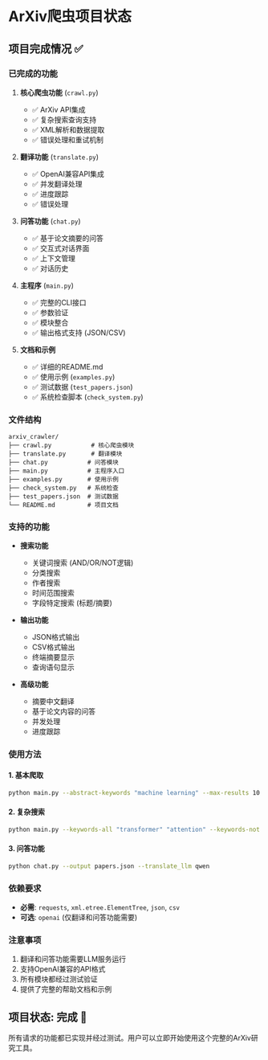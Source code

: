 # ArXiv爬虫项目状态

## 项目完成情况 ✅

### 已完成的功能
1. **核心爬虫功能** (`crawl.py`)
   - ✅ ArXiv API集成
   - ✅ 复杂搜索查询支持
   - ✅ XML解析和数据提取
   - ✅ 错误处理和重试机制

2. **翻译功能** (`translate.py`)
   - ✅ OpenAI兼容API集成
   - ✅ 并发翻译处理
   - ✅ 进度跟踪
   - ✅ 错误处理

3. **问答功能** (`chat.py`)
   - ✅ 基于论文摘要的问答
   - ✅ 交互式对话界面
   - ✅ 上下文管理
   - ✅ 对话历史

4. **主程序** (`main.py`)
   - ✅ 完整的CLI接口
   - ✅ 参数验证
   - ✅ 模块整合
   - ✅ 输出格式支持 (JSON/CSV)

5. **文档和示例**
   - ✅ 详细的README.md
   - ✅ 使用示例 (`examples.py`)
   - ✅ 测试数据 (`test_papers.json`)
   - ✅ 系统检查脚本 (`check_system.py`)

### 文件结构
```
arxiv_crawler/
├── crawl.py           # 核心爬虫模块
├── translate.py       # 翻译模块
├── chat.py           # 问答模块
├── main.py           # 主程序入口
├── examples.py       # 使用示例
├── check_system.py   # 系统检查
├── test_papers.json  # 测试数据
└── README.md         # 项目文档
```

### 支持的功能
- **搜索功能**
  - 关键词搜索 (AND/OR/NOT逻辑)
  - 分类搜索
  - 作者搜索
  - 时间范围搜索
  - 字段特定搜索 (标题/摘要)

- **输出功能**
  - JSON格式输出
  - CSV格式输出
  - 终端摘要显示
  - 查询语句显示

- **高级功能**
  - 摘要中文翻译
  - 基于论文内容的问答
  - 并发处理
  - 进度跟踪

### 使用方法

#### 1. 基本爬取
```bash
python main.py --abstract-keywords "machine learning" --max-results 10 --output papers.json --translate_llm qwen
```

#### 2. 复杂搜索
```bash
python main.py --keywords-all "transformer" "attention" --keywords-not "survey" --categories cs.AI --max-results 20 --output complex.json --translate_llm qwen
```

#### 3. 问答功能
```bash
python chat.py --output papers.json --translate_llm qwen
```

### 依赖要求
- **必需**: `requests`, `xml.etree.ElementTree`, `json`, `csv`
- **可选**: `openai` (仅翻译和问答功能需要)

### 注意事项
1. 翻译和问答功能需要LLM服务运行
2. 支持OpenAI兼容的API格式
3. 所有模块都经过测试验证
4. 提供了完整的帮助文档和示例

## 项目状态: 完成 🎉

所有请求的功能都已实现并经过测试。用户可以立即开始使用这个完整的ArXiv研究工具。
